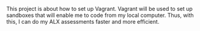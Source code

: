 This project is about how to set up Vagrant.
Vagrant will be used to set up sandboxes that will enable me to code from my local computer.
Thus, with this, I can do my ALX assessments faster and more efficient.
